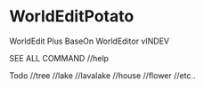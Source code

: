 # WorldEditPotato
WorldEdit Plus
BaseOn WorldEditor vINDEV

SEE ALL COMMAND
//help

Todo
//tree
//lake
//lavalake
//house
//flower
//etc..
